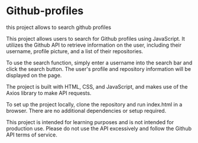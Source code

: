# Github-profiles
this project allows to search github profiles

This project allows users to search for Github profiles using JavaScript. It utilizes the Github API to retrieve information on the user, including their username, profile picture, and a list of their repositories.

To use the search function, simply enter a username into the search bar and click the search button. The user's profile and repository information will be displayed on the page.

The project is built with HTML, CSS, and JavaScript, and makes use of the Axios library to make API requests.

To set up the project locally, clone the repository and run index.html in a browser. There are no additional dependencies or setup required.

This project is intended for learning purposes and is not intended for production use. Please do not use the API excessively and follow the Github API terms of service.
